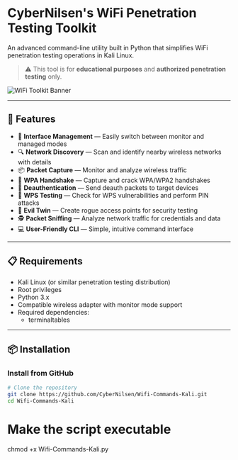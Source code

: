# CyberNilsen's WiFi Penetration Testing Toolkit

An advanced command-line utility built in Python that simplifies WiFi penetration testing operations in Kali Linux.

> ⚠️ This tool is for **educational purposes** and **authorized penetration testing** only.

![WiFi Toolkit Banner](https://github.com/user-attachments/assets/placeholder-image.png)

---

## 🚀 Features

- 📶 **Interface Management** — Easily switch between monitor and managed modes
- 🔍 **Network Discovery** — Scan and identify nearby wireless networks with details
- 📦 **Packet Capture** — Monitor and analyze wireless traffic
- 🔐 **WPA Handshake** — Capture and crack WPA/WPA2 handshakes
- 📡 **Deauthentication** — Send deauth packets to target devices
- 🔑 **WPS Testing** — Check for WPS vulnerabilities and perform PIN attacks
- 📱 **Evil Twin** — Create rogue access points for security testing
- 🕵️ **Packet Sniffing** — Analyze network traffic for credentials and data
- 💻 **User-Friendly CLI** — Simple, intuitive command interface

---

## 📋 Requirements

- Kali Linux (or similar penetration testing distribution)
- Root privileges
- Python 3.x
- Compatible wireless adapter with monitor mode support
- Required dependencies:
  - terminaltables

---

## 📦 Installation

### Install from GitHub

```bash
# Clone the repository
git clone https://github.com/CyberNilsen/Wifi-Commands-Kali.git
cd Wifi-Commands-Kali
```

# Make the script executable
chmod +x Wifi-Commands-Kali.py

